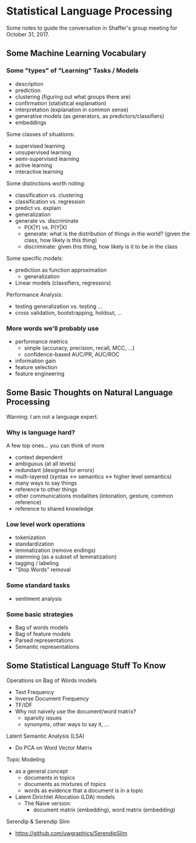 # Statistical Language Processing
Some notes to guide the conversation in Shaffer's group meeting for October 31, 2017.

## Some Machine Learning Vocabulary

### Some "types" of "Learning" Tasks / Models
+ description
+ prediction 
+ clustering (figuring out what groups there are)
+ confirmation (statistical explanation)
+ interpretation (explanation in common sense)
+ generative models (as generators, as predictors/classifiers)
+ embeddings

Some classes of situations:
+ supervised learning
+ unsupervised learning
+ semi-supervised learning
+ active learning
+ interactive learning

Some distinctions worth noting:
+ classification vs. clustering
+ classification vs. regression
+ predict vs. explain
+ generalization
+ generate vs. discriminate
	+ P(X|Y) vs. P(Y|X)
	+ generate: what is the distribution of things in the world? (given the class, how likely is this thing)
	+ discriminate: given this thing, how likely is it to be in the class

Some specific models:
+ prediction as function approximation
	+ generalization
+ Linear models (classifiers, regressors)

Performance Analysis:
+ testing generalization vs. testing ...
+ cross validation, bootstrapping, holdout, ...

### More words we'll probably use
+ performance metrics
	+ simple (accuracy, precision, recall, MCC, ...)
	+ confidence-based AUC/PR, AUC/ROC
+ information gain
+ feature selection
+ feature engineering

## Some Basic Thoughts on Natural Language Processing
Warning: I am not a language expert.

### Why is language hard? 
A few top ones... you can think of more
+ context dependent
+ ambiguous (at all levels)
+ redundant (designed for errors)
+ multi-layered (syntax <-> semantics <-> higher level semantics)
+ many ways to say things
+ reference to other things
+ other communications modalities (intonation, gesture, common reference)
+ reference to shared knowledge 

### Low level work operations
+ tokenization
+ standardization
+ lemmatization (remove endings)
+ stemming (as a subset of lemmatization)
+ tagging / labeling
+ "Stop Words" removal

### Some standard tasks
+ sentiment analysis

### Some basic strategies
+ Bag of words models
+ Bag of feature models
+ Parsed representations
+ Semantic representations

## Some Statistical Language Stuff To Know

Operations on Bag of Words models
+ Text Frequency
+ Inverse Document Frequency
+ TF/IDF
+ Why not naively use the document/word matrix?
	+ sparsity issues
	+ synonyms, other ways to say it, ...

Latent Semantic Analysis (LSA)
+ Do PCA on Word Vector Matrix

Topic Modeling
+ as a general concept
	+ documents in topics
	+ documents as mixtures of topics
	+ words as evidence that a document is in a topic
+ Latent Dirichlet Allocation (LDA) models
	+ The Naive version: 
		+ document matrix (embedding), word matrix (embedding)

Serendip & Serendip Slim
+ https://github.com/uwgraphics/SerendipSlim
<!--stackedit_data:
eyJoaXN0b3J5IjpbLTE4MjYzNDc3OTJdfQ==
-->